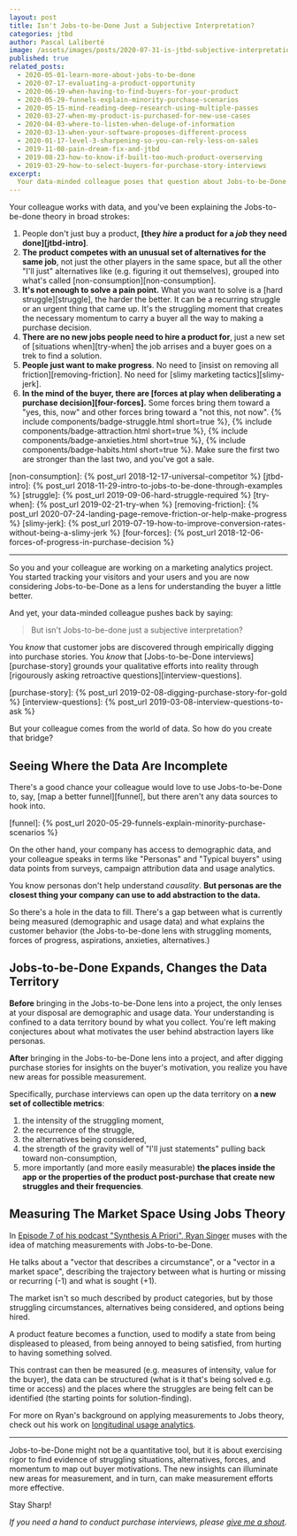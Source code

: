```yaml
---
layout: post
title: Isn't Jobs-to-be-Done Just a Subjective Interpretation?
categories: jtbd
author: Pascal Laliberté
image: /assets/images/posts/2020-07-31-is-jtbd-subjective-interpretation.jpg
published: true
related_posts:
  - 2020-05-01-learn-more-about-jobs-to-be-done
  - 2020-07-17-evaluating-a-product-opportunity
  - 2020-06-19-when-having-to-find-buyers-for-your-product
  - 2020-05-29-funnels-explain-minority-purchase-scenarios
  - 2020-05-15-mind-reading-deep-research-using-multiple-passes
  - 2020-03-27-when-my-product-is-purchased-for-new-use-cases
  - 2020-04-03-where-to-listen-when-deluge-of-information
  - 2020-03-13-when-your-software-proposes-different-process
  - 2020-01-17-level-3-sharpening-so-you-can-rely-less-on-sales
  - 2019-11-08-pain-dream-fix-and-jtbd
  - 2019-08-23-how-to-know-if-built-too-much-product-overserving
  - 2019-03-29-how-to-select-buyers-for-purchase-story-interviews
excerpt:
  Your data-minded colleague poses that question about Jobs-to-be-Done. How do you answer? Here's how Jobs-to-be-Done changes the territory of discoverable data.
---
```


Your colleague works with data, and you've been explaining the Jobs-to-be-done theory in broad strokes:

1. People don't just buy a product, **[they _hire_ a product for a _job_ they need done][jtbd-intro]**.
2. **The product competes with an unusual set of alternatives for the same job**, not just the other players in the same space, but all the other "I'll just" alternatives like (e.g. figuring it out themselves), grouped into what's called [non-consumption][non-consumption].
3. **It's not enough to solve a pain point.** What you want to solve is a [hard struggle][struggle], the harder the better. It can be a recurring struggle or an urgent thing that came up. It's the struggling moment that creates the necessary momentum to carry a buyer all the way to making a purchase decision.
4. **There are no new jobs people need to hire a product for**, just a new set of [situations when][try-when] the job arrises and a buyer goes on a trek to find a solution.
5. **People just want to make progress**. No need to [insist on removing all friction][removing-friction]. No need for [slimy marketing tactics][slimy-jerk].
6. **In the mind of the buyer, there are [forces at play when deliberating a purchase decision][four-forces].** Some forces bring them toward a "yes, this, now" and other forces bring toward a "not this, not now". {% include components/badge-struggle.html short=true %}, {% include components/badge-attraction.html short=true %}, {% include components/badge-anxieties.html short=true %}, {% include components/badge-habits.html short=true %}. Make sure the first two are stronger than the last two, and you've got a sale.

[non-consumption]: {% post_url 2018-12-17-universal-competitor %}
[jtbd-intro]: {% post_url 2018-11-29-intro-to-jobs-to-be-done-through-examples %}
[struggle]: {% post_url 2019-09-06-hard-struggle-required %}
[try-when]: {% post_url 2019-02-21-try-when %} 
[removing-friction]: {% post_url 2020-07-24-landing-page-remove-friction-or-help-make-progress %}
[slimy-jerk]: {% post_url 2019-07-19-how-to-improve-conversion-rates-without-being-a-slimy-jerk %}
[four-forces]: {% post_url 2018-12-06-forces-of-progress-in-purchase-decision %}

---

So you and your colleague are working on a marketing analytics project. You started tracking your visitors and your users and you are now considering Jobs-to-be-Done as a lens for understanding the buyer a little better.

And yet, your data-minded colleague pushes back by saying:

> But isn't Jobs-to-be-done just a subjective interpretation?

You _know_ that customer jobs are discovered through empirically digging into purchase stories. You _know_ that [Jobs-to-be-Done interviews][purchase-story] grounds your qualitative efforts into reality through [rigourously asking retroactive questions][interview-questions].

[purchase-story]: {% post_url 2019-02-08-digging-purchase-story-for-gold %}
[interview-questions]: {% post_url 2019-03-08-interview-questions-to-ask %}

But your colleague comes from the world of data. So how do you create that bridge?

## Seeing Where the Data Are Incomplete

There's a good chance your colleague would love to use Jobs-to-be-Done to, say, [map a better funnel][funnel], but there aren't any data sources to hook into.

[funnel]: {% post_url 2020-05-29-funnels-explain-minority-purchase-scenarios %}

On the other hand, your company has access to demographic data, and your colleague speaks in terms like "Personas" and "Typical buyers" using data points from surveys, campaign attribution data and usage analytics.

You know personas don't help understand _causality_. **But personas are the closest thing your company can use to add abstraction to the data.**

So there's a hole in the data to fill. There's a gap between what is currently being measured (demographic and usage data) and what explains the customer behavior (the Jobs-to-be-done lens with struggling moments, forces of progress, aspirations, anxieties, alternatives.)

## Jobs-to-be-Done Expands, Changes the Data Territory

**Before** bringing in the Jobs-to-be-Done lens into a project, the only lenses at your disposal are demographic and usage data. Your understanding is confined to a data territory bound by what you collect. You're left making conjectures about what motivates the user behind abstraction layers like personas.

**After** bringing in the Jobs-to-be-Done lens into a project, and after digging purchase stories for insights on the buyer's motivation, you realize you have new areas for possible measurement.

Specifically, purchase interviews can open up the data territory on **a new set of collectible metrics**:

1. the intensity of the struggling moment,
2. the recurrence of the struggle,
3. the alternatives being considered,
4. the strength of the gravity well of "I'll just statements" pulling back toward non-consumption,
5. more importantly (and more easily measurable) **the places inside the app or the properties of the product post-purchase that create new struggles and their frequencies**.

## Measuring The Market Space Using Jobs Theory

In [Episode 7 of his podcast "Synthesis A Priori", Ryan Singer][synthetic-a-priori] muses with the idea of matching measurements with Jobs-to-be-Done.

[synthetic-a-priori]: https://synthetic.transistor.fm/episodes/product-movement-in-market-space

He talks about a "vector that describes a circumstance", or a "vector in a market space", describing the trajectory between what is hurting or missing or recurring (-1) and what is sought (+1).

The market isn't so much described by product categories, but by those struggling circumstances, alternatives being considered, and options being hired.

A product feature becomes a function, used to modify a state from being displeased to pleased, from being annoyed to being satisfied, from hurting to having something solved.

This contrast can then be measured (e.g. measures of intensity, value for the buyer), the data can be structured (what is it that's being solved e.g. time or access) and the places where the struggles are being felt can be identified (the starting points for solution-finding).

For more on Ryan's background on applying measurements to Jobs theory, check out his work on [longitudinal usage analytics][rjs-longitudinal-analytics].

[rjs-longitudinal-analytics]: https://www.feltpresence.com/analytics.html

---

Jobs-to-be-Done might not be a quantitative tool, but it is about exercising rigor to find evidence of struggling situations, alternatives, forces, and momentum to map out buyer motivations. The new insights can illuminate new areas for measurement, and in turn, can make measurement efforts more effective.

Stay Sharp!

_If you need a hand to conduct purchase interviews, please [give me a shout](mailto:pascal@hey.com?subject=Help+with+Purchase+Interviews)._
